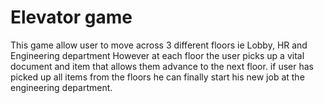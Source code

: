 # Elevator game
This game allow user to move across 3 different floors ie
Lobby, HR and Engineering department
However at each floor the user picks up a vital document and item that allows them advance to the next floor.
if user has picked up all items from the floors he can finally start his new job at the engineering department.
